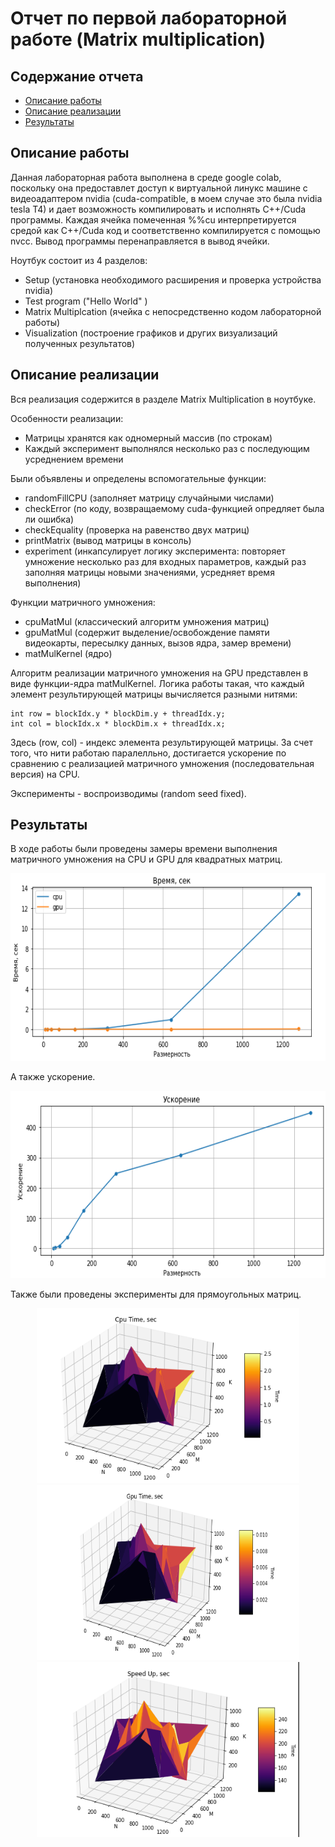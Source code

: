 # Отчет по первой лабораторной работе (Matrix multiplication)

## Содержание отчета

* [Описание работы](#описание-работы)
* [Описание реализации](#описание-реализации)
* [Результаты](#результаты)

## Описание работы
Данная лабораторная работа выполнена в среде google colab, поскольку она предоставлет доступ к виртуальной линукс машине с видеоадаптером nvidia (cuda-compatible, в моем случае это была nvidia tesla T4) и дает возможность компилировать и исполнять C++/Cuda программы. Каждая ячейка помеченная %%cu интерпретируется средой как C++/Cuda код и соответственно компилируется с помощью nvcc. Вывод программы перенаправляется в вывод ячейки.

Ноутбук состоит из 4 разделов:

- Setup (установка необходимого расширения и проверка устройства nvidia)
- Test program ("Hello World" )
- Matrix Multiplcation (ячейка с непосредственно кодом лабораторной работы)
- Visualization (построение графиков и других визуализаций полученных результатов)

## Описание реализации

Вся реализация содержится в разделе Matrix Multiplication в ноутбуке.

Особенности реализации:

- Матрицы хранятся как одномерный массив (по строкам)
- Каждый эксперимент выполнялся несколько раз с последующим усреднением времени


Были объявлены и определены вспомогательные функции: 

- randomFillCPU (заполняет матрицу случайными числами)
- checkError (по коду, возвращаемому cuda-функцией опредляет была ли ошибка)
- checkEquality (проверка на равенство двух матриц)
- printMatrix (вывод матрицы в консоль)
- experiment (инкапсулирует логику эксперимента: повторяет умножение несколько раз для входных параметров, каждый раз заполняя матрицы новыми значениями, усредняет время выполнения)

Функции матричного умножения:

- cpuMatMul (классический алгоритм умножения матриц)
- gpuMatMul (содержит выделение/освобождение памяти видеокарты, пересылку данных, вызов ядра, замер времени)
- matMulKernel (ядро)

Алгоритм реализации матричного умножения на GPU представлен в виде функции-ядра matMulKernel. Логика работы такая, что каждый элемент результирующей матрицы вычисляется разными нитями:
    
    int row = blockIdx.y * blockDim.y + threadIdx.y;
    int col = blockIdx.x * blockDim.x + threadIdx.x;

Здесь (row, col) - индекс элемента результирующей матрицы. За счет того, что нити работаю паралелльно, достигается ускорение по сравнению с реализацией матричного умножения (последовательная версия) на CPU.

Эксперименты - воспроизводимы (random seed fixed).

## Результаты
В ходе работы были проведены замеры времени выполнения матричного умножения на CPU и GPU для квадратных матриц.

<p align="center">
  <img width="600" height="300" src="https://github.com/Anteii/HPC-Labs/blob/main/lab1/resources/время.png"/>
</p>

А также ускорение.

<p align="center">
  <img width="600" height="300" src="https://github.com/Anteii/HPC-Labs/blob/main/lab1/resources/ускорение.png">
</p>

Также были проведены эксперименты для прямоугольных матриц.

<p align="center">
  <img width="420" height="280" src="https://github.com/Anteii/HPC-Labs/blob/main/lab1/resources/cpu_time_3d.png">
  <img width="420" height="280" src="https://github.com/Anteii/HPC-Labs/blob/main/lab1/resources/gpu_time_3d.png">
  <img width="420" height="280" src="https://github.com/Anteii/HPC-Labs/blob/main/lab1/resources/speed_up_ed.png">
</p>
